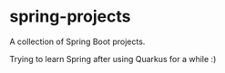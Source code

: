 # spring-projects

A collection of Spring Boot projects.

Trying to learn Spring after using Quarkus for a while :)
